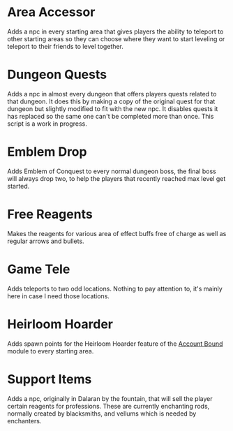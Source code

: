 # Area Accessor
Adds a npc in every starting area that gives players the ability to teleport to other starting areas so they can choose where they want to start leveling or teleport to their friends to level together.

# Dungeon Quests
Adds a npc in almost every dungeon that offers players quests related to that dungeon. It does this by making a copy of the original quest for that dungeon but slightly modified to fit with the new npc. It disables quests it has replaced so the same one can't be completed more than once. This script is a work in progress.

# Emblem Drop
Adds Emblem of Conquest to every normal dungeon boss, the final boss will always drop two, to help the players that recently reached max level get started.

# Free Reagents
Makes the reagents for various area of effect buffs free of charge as well as regular arrows and bullets.

# Game Tele
Adds teleports to two odd locations. Nothing to pay attention to, it's mainly here in case I need those locations.

# Heirloom Hoarder
Adds spawn points for the Heirloom Hoarder feature of the [Account Bound](https://github.com/tkn963/mod-accountbound) module to every starting area.

# Support Items
Adds a npc, originally in Dalaran by the fountain, that will sell the player certain reagents for professions. These are currently enchanting rods, normally created by blacksmiths, and vellums which is needed by enchanters.
